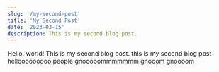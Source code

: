 ```yaml
---
slug: '/my-second-post'
title: 'My Second Post'
date: '2023-03-15'
description: This is my second blog post.
---
```


Hello, world! This is my second blog post. this is my second blog post hellooooooooo people gnooooommmmmmm gnooom gnoooom
